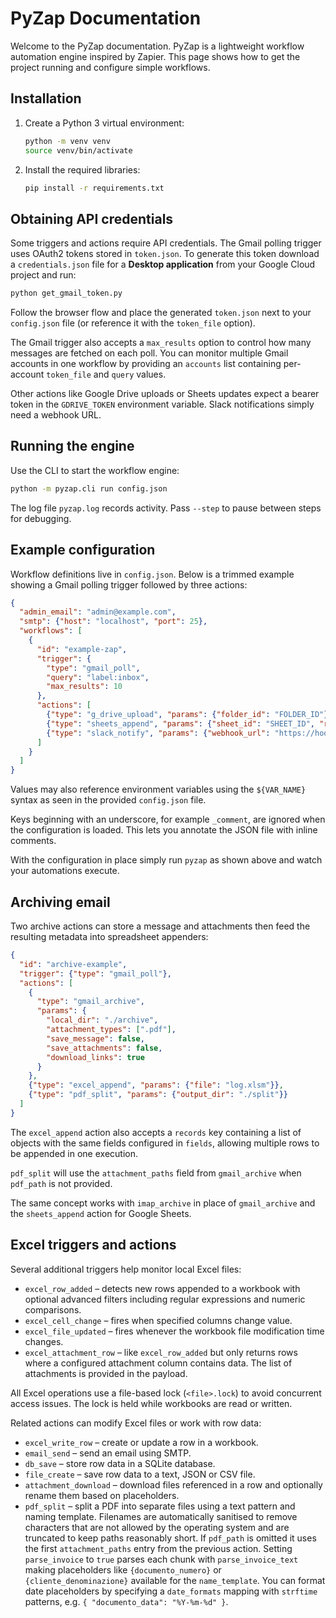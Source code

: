 # PyZap Documentation

Welcome to the PyZap documentation. PyZap is a lightweight workflow automation engine inspired by Zapier. This page shows how to get the project running and configure simple workflows.

## Installation

1. Create a Python 3 virtual environment:
   ```bash
   python -m venv venv
   source venv/bin/activate
   ```
2. Install the required libraries:
   ```bash
   pip install -r requirements.txt
   ```

## Obtaining API credentials

Some triggers and actions require API credentials. The Gmail polling trigger uses OAuth2 tokens stored in `token.json`. To generate this token download a `credentials.json` file for a **Desktop application** from your Google Cloud project and run:

```bash
python get_gmail_token.py
```

Follow the browser flow and place the generated `token.json` next to your `config.json` file (or reference it with the `token_file` option).

The Gmail trigger also accepts a `max_results` option to control how many
messages are fetched on each poll.
You can monitor multiple Gmail accounts in one workflow by providing an
`accounts` list containing per-account `token_file` and `query` values.

Other actions like Google Drive uploads or Sheets updates expect a bearer token in the `GDRIVE_TOKEN` environment variable. Slack notifications simply need a webhook URL.

## Running the engine

Use the CLI to start the workflow engine:

```bash
python -m pyzap.cli run config.json
```

The log file `pyzap.log` records activity. Pass `--step` to pause between steps for debugging.

## Example configuration

Workflow definitions live in `config.json`. Below is a trimmed example showing a Gmail polling trigger followed by three actions:

```json
{
  "admin_email": "admin@example.com",
  "smtp": {"host": "localhost", "port": 25},
  "workflows": [
    {
      "id": "example-zap",
      "trigger": {
        "type": "gmail_poll",
        "query": "label:inbox",
        "max_results": 10
      },
      "actions": [
        {"type": "g_drive_upload", "params": {"folder_id": "FOLDER_ID"}},
        {"type": "sheets_append", "params": {"sheet_id": "SHEET_ID", "range": "Sheet1!A:B"}},
        {"type": "slack_notify", "params": {"webhook_url": "https://hooks.slack.com/..."}}
      ]
    }
  ]
}
```

Values may also reference environment variables using the `${VAR_NAME}` syntax as seen in the provided `config.json` file.

Keys beginning with an underscore, for example `_comment`, are ignored when the
configuration is loaded. This lets you annotate the JSON file with inline
comments.

With the configuration in place simply run `pyzap` as shown above and watch your automations execute.

## Archiving email

Two archive actions can store a message and attachments then feed the resulting
metadata into spreadsheet appenders:

```json
{
  "id": "archive-example",
  "trigger": {"type": "gmail_poll"},
  "actions": [
    {
      "type": "gmail_archive",
      "params": {
        "local_dir": "./archive",
        "attachment_types": [".pdf"],
        "save_message": false,
        "save_attachments": false,
        "download_links": true
      }
    },
    {"type": "excel_append", "params": {"file": "log.xlsm"}},
    {"type": "pdf_split", "params": {"output_dir": "./split"}}
  ]
}
```

The `excel_append` action also accepts a `records` key containing a list of
objects with the same fields configured in `fields`, allowing multiple rows to
be appended in one execution.

`pdf_split` will use the `attachment_paths` field from `gmail_archive` when
`pdf_path` is not provided.

The same concept works with `imap_archive` in place of `gmail_archive` and the
`sheets_append` action for Google Sheets.

## Excel triggers and actions

Several additional triggers help monitor local Excel files:

* `excel_row_added` &ndash; detects new rows appended to a workbook with optional
  advanced filters including regular expressions and numeric comparisons.
* `excel_cell_change` &ndash; fires when specified columns change value.
* `excel_file_updated` &ndash; fires whenever the workbook file modification time
  changes.
* `excel_attachment_row` &ndash; like `excel_row_added` but only returns rows
  where a configured attachment column contains data. The list of attachments is
  provided in the payload.

All Excel operations use a file-based lock (`<file>.lock`) to avoid
concurrent access issues. The lock is held while workbooks are read or
written.

Related actions can modify Excel files or work with row data:


* `excel_write_row` &ndash; create or update a row in a workbook.
* `email_send` &ndash; send an email using SMTP.
* `db_save` &ndash; store row data in a SQLite database.
* `file_create` &ndash; save row data to a text, JSON or CSV file.
* `attachment_download` &ndash; download files referenced in a row and optionally
  rename them based on placeholders.
* `pdf_split` &ndash; split a PDF into separate files using a text pattern and
  naming template. Filenames are automatically sanitised to remove characters
  that are not allowed by the operating system and are truncated to keep paths
  reasonably short. If `pdf_path` is omitted it uses the first
  `attachment_paths` entry from the previous action. Setting `parse_invoice` to
  `true` parses each chunk with `parse_invoice_text` making placeholders like
  `{documento_numero}` or `{cliente_denominazione}` available for the
  `name_template`.  You can format date placeholders by specifying a
  `date_formats` mapping with `strftime` patterns, e.g. `{ "documento_data": "%Y-%m-%d" }`.
